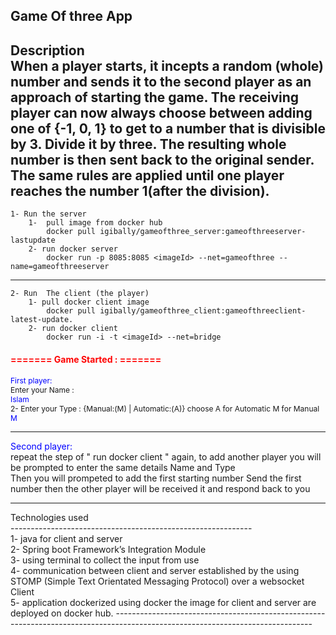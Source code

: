 
Game Of three App
------------------------------------------------------------
Description
<br>
When a player starts, it incepts a random (whole) number and sends it to the second
player as an approach of starting the game. The receiving player can now always choose 
between adding one of {-1, 0, 1} to get to a number that is divisible by 3. Divide it by three. The 
resulting whole number is then sent back to the original sender.
The same rules are applied until one player reaches the number 1(after the division).
-------------------------------------------------------------------------------------------------------------------------------
	1- Run the server   
		1-  pull image from docker hub
			docker pull igibally/gameofthree_server:gameofthreeserver-lastupdate
		2- run docker server 
			docker run -p 8085:8085 <imageId> --net=gameofthree --name=gameofthreeserver
-------------------------------------------------------------------------------------------------------------------------------
	2- Run  The client (the player)  
		1- pull docker client image
			docker pull igibally/gameofthree_client:gameofthreeclient-latest-update.
		2- run docker client 
			docker run -i -t <imageId> --net=bridge

<h4 style="color:red;font-size:14px"> ======= Game Started : =======</h4>
<p style="font-size:12px;">
<span style="color:blue;">First player:</span>
<br />
 Enter your Name :
<br>
<span style="color:blue">Islam</span>
<br />
2- Enter your Type : {Manual:(M) | Automatic:(A)} choose A for Automatic M for Manual
<br>
<span style="color:blue">M</span>
<hr />
<span style="color:blue;">Second player:</span>
<br/>
repeat the step of " run docker client " again, to add another player
you will be prompted to enter the same details Name and Type
<br/>
Then you will prompeted to add the first starting number
Send the first number then the other player will be received it and respond back to you
<br/>
</p>
<hr/>
<p>
Technologies used
<br/>
------------------------------------------------------------
<br/>
1- java for client and server
<br>
2-  Spring boot Framework’s Integration Module
<br>	
3- using terminal to collect the input from use
<br>
4- communication between client and server established by the using STOMP (Simple Text Orientated Messaging Protocol) over a websocket Client
<br/>
5- application dockerized using docker the image for client and server are deployed on docker hub.
-------------------------------------------------------------------------------------------------------------------------------
</p>


